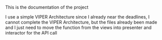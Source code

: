 This is the documentation of the project

I use a simple VIPER Architecture since I already near the deadlines, I cannot complete the VIPER Architecture, but the files already been made and I just need to move the function from the views into presenter and interactor for the API call
